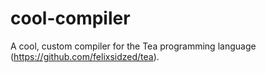 # cool-compiler
A cool, custom compiler for the Tea programming language (https://github.com/felixsidzed/tea).
